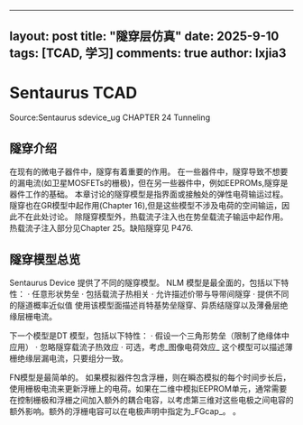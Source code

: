 
---
layout: post
title: "隧穿层仿真"
date:   2025-9-10
tags: [TCAD, 学习]
comments: true
author: lxjia3
---

# Sentaurus TCAD 

Source:Sentaurus sdevice_ug CHAPTER 24 Tunneling

## 隧穿介绍
在现有的微电子器件中，隧穿有着重要的作用。
在一些器件中，隧穿导致不想要的漏电流(如卫星MOSFETs的栅极)，但在另一些器件中，例如EEPROMs,隧穿是器件工作的基础。
本章讨论的隧穿模型是指界面或接触处的弹性电荷输运过程。隧穿也在GR模型中起作用(Chapter 16),但是这些模型不涉及电荷的空间输运，因此不在此处讨论。
除隧穿模型外，热载流子注入也在势垒载流子输运中起作用。热载流子注入部分见Chapter 25。缺陷隧穿见 P476.

## 隧穿模型总览
Sentaurus Device 提供了不同的隧穿模型。
NLM 模型是最全面的，包括以下特性：
· 任意形状势垒
· 包括载流子热相关
· 允许描述价带与导带间隧穿
· 提供不同的隧道概率近似值
使用该模型面描述肖特基势垒隧穿、异质结隧穿以及薄叠层绝缘层栅电流。

下一个模型是DT 模型，包括以下特性：
· 假设一个三角形势垒（限制了绝缘体中应用）
· 忽略隧穿载流子热效应
· 可选，考虑_图像电荷效应_
这个模型可以描述薄栅绝缘层漏电流，只要组分一致。

FN模型是最简单的。
如果模拟器件包含浮栅，则在瞬态模拟的每个时间步长后，使用栅极电流来更新浮栅上的电荷。如果在二维中模拟EEPROM单元，通常需要在控制栅极和浮栅之间加入额外的耦合电容，以考虑第三维对这些电极之间电容的额外影响。额外的浮栅电容可以在电极声明中指定为_FGcap_。
。

